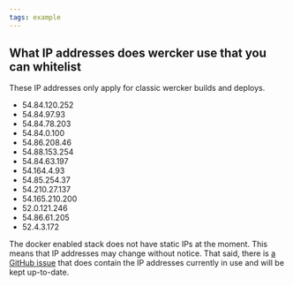 ```yaml
---
tags: example
---
```


## What IP addresses does wercker use that you can whitelist

These IP addresses only apply for classic wercker builds and deploys.

* 54.84.120.252
* 54.84.97.93
* 54.84.78.203
* 54.84.0.100
* 54.86.208.46
* 54.88.153.254
* 54.84.63.197
* 54.164.4.93
* 54.85.254.37
* 54.210.27.137
* 54.165.210.200
* 52.0.121.246
* 54.86.61.205
* 52.4.3.172

The docker enabled stack does not have static IPs at the moment. This means
that IP addresses may change without notice. That said, there is
[a GitHub issue](https://github.com/wercker/support/issues/47) that does
contain the IP addresses currently in use and will be kept up-to-date.
